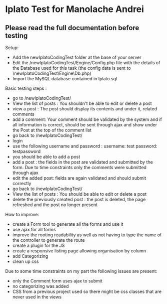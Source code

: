 # Iplato Test for Manolache Andrei
## Please read the full documentation before testing

Setup: 
- Add the newIplatoCodingTest folder at the base of your server 
- Edit the /newIplatoCodingTest/Engine/Config.php file with the details of the Database used for this task (the config data is sent to \newIplatoCodingTest\Engine\Db.php)
- Import the MySQL database contained in Iplato.sql 

Basic testing steps :
- go to /newIplatoCodingTest/
- View the list of posts : You shouldn't be able to edit or delete a post
- view a post : The post should display its contents and under it, related comments
- add a comment: Your comment should be validated by the system and if all information is correct, should be sent through ajax and show under the Post at the top of the comment list
- go back to /newIplatoCodingTest/
- login 
- use the following username and password : 
username: test
password: testpassword
- you should be able to add a post
- add a post : the fields in the post are validated and submitted by the form. Due to time constraints only the comments were submitted through ajax
- edit the added post: fields are again validated and should submit correctly
- go back to /newIplatoCodingTest/
- View the list of posts : You should be able to edit or delete a post
- delete the previously created post : the post is deleted, the page refreshed and the post no longer present 


How to improve:
- create a Form tool to generate all the forms and use it 
- use ajax for all forms
- improve the rooting readability as well as not having to type the name of the controller to generate the route
- create a plugin for the JS
- create a responsive listing page allowing organisation by column
- add Categorizing
- clean up css


Due to some time constraints on my part the following issues are present:
- only the Comment form uses ajax to submit 
- no categorizing was added
- CSS from a previous project used so there might be css classes that are never used in the views

